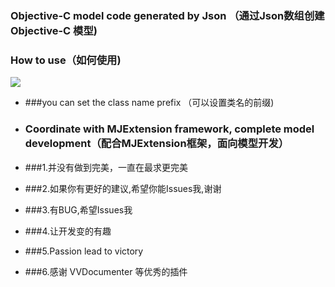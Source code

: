 ### Objective-C model code generated by Json （通过Json数组创建Objective-C 模型)

### How to use（如何使用)


![](http://github.com/boyXiong/XWJsonToCode/raw/master/ScreenShot.gif)


+ ###you can set the class name prefix （可以设置类名的前缀)


+ ### Coordinate with MJExtension framework, complete model development（配合MJExtension框架，面向模型开发）

+ ###1.并没有做到完美，一直在最求更完美
+ ###2.如果你有更好的建议,希望你能Issues我,谢谢
+ ###3.有BUG,希望Issues我
+ ###4.让开发变的有趣
+ ###5.Passion lead to victory
+ ###6.感谢 VVDocumenter 等优秀的插件
